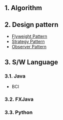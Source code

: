 ## 1. Algorithm

## 2. Design pattern

- [Flyweight Pattern](/document/software/designPattern/flyweight)
- [Strategy Pattern](/document/software/designPattern/strategy)
- [Observer Pattern](/document/software/designPattern/observer)

## 3. S/W Language

### 3.1. Java

- BCI

### 3.2. FXJava

### 3.3. Python
